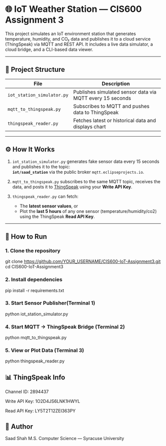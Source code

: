 # 🌐 IoT Weather Station — CIS600 Assignment 3

This project simulates an IoT environment station that generates temperature, humidity, and CO₂ data and publishes it to a cloud service (ThingSpeak) via MQTT and REST API. It includes a live data simulator, a cloud bridge, and a CLI-based data viewer.

---

## 📂 Project Structure

| File | Description |
|------|-------------|
| `iot_station_simulator.py` | Publishes simulated sensor data via MQTT every 15 seconds |
| `mqtt_to_thingspeak.py` | Subscribes to MQTT and pushes data to ThingSpeak |
| `thingspeak_reader.py` | Fetches latest or historical data and displays chart |


---

## ⚙️ How It Works

1. `iot_station_simulator.py` generates fake sensor data every 15 seconds and publishes it to the topic:  
   **`iot/saad_station`** via the public broker `mqtt.eclipseprojects.io`.

2. `mqtt_to_thingspeak.py` subscribes to the same MQTT topic, receives the data, and posts it to [ThingSpeak](https://thingspeak.com) using your **Write API Key**.

3. `thingspeak_reader.py` can fetch:
   - The **latest sensor values**, or
   - Plot the **last 5 hours** of any one sensor (temperature/humidity/co2) using the ThingSpeak **Read API Key**.

---

## 🚀 How to Run

### 1. Clone the repository
git clone https://github.com/YOUR_USERNAME/CIS600-IoT-Assignment3.git
cd CIS600-IoT-Assignment3
### 2. Install dependencies
pip install -r requirements.txt
### 3. Start Sensor Publisher(Terminal 1)
python iot_station_simulator.py
### 4. Start MQTT → ThingSpeak Bridge (Terminal 2)
python mqtt_to_thingspeak.py
### 5. View or Plot Data (Terminal 3)
python thingspeak_reader.py




## 📊 ThingSpeak Info
Channel ID: 2894437

Write API Key: 1O2D4JS6LNK1HWYL

Read API Key: LY5T2T12ZEI363PY


## 🙌 Author
Saad Shah
M.S. Computer Science — Syracuse University

